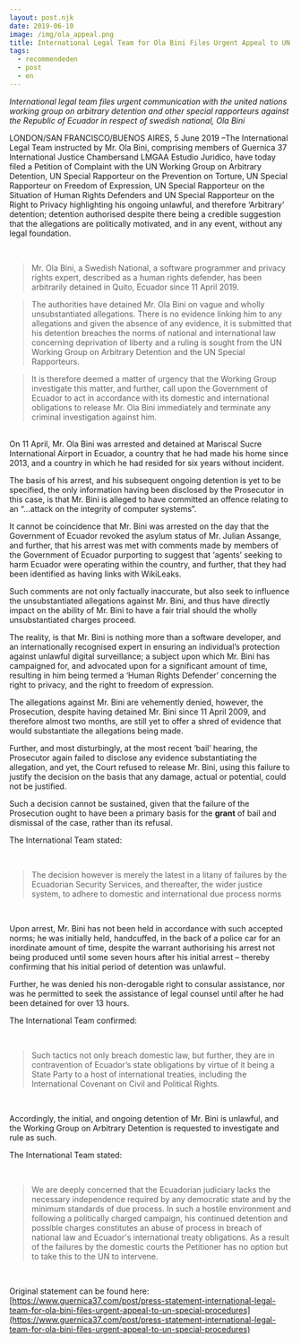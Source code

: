 ```yaml
---
layout: post.njk
date: 2019-06-10
image: /img/ola_appeal.png
title: International Legal Team for Ola Bini Files Urgent Appeal to UN Special Procedures
tags:
  - recommendeden
  - post
  - en
---
```


*International legal team files urgent communication with the united nations working group on arbitrary detention and other special rapporteurs against the Republic of Ecuador in respect of swedish national, Ola Bini*

LONDON/SAN FRANCISCO/BUENOS AIRES, 5 June 2019 –The International Legal Team instructed by Mr. Ola Bini, comprising members of Guernica 37 International Justice Chambersand LMGAA Estudio Juridico, have today filed a Petition of Complaint with the UN Working Group on Arbitrary Detention, UN Special Rapporteur on the Prevention on Torture, UN Special Rapporteur on Freedom of Expression, UN Special Rapporteur on the Situation of Human Rights Defenders and UN Special Rapporteur on the Right to Privacy highlighting his ongoing unlawful, and therefore ‘Arbitrary’ detention; detention authorised despite there being a credible suggestion that the allegations are politically motivated, and in any event, without any legal foundation.

<br>

> Mr. Ola Bini, a Swedish National, a software programmer and privacy rights expert, described as a human rights defender, has been arbitrarily detained in Quito, Ecuador since 11 April 2019.

> The authorities have detained Mr. Ola Bini on vague and wholly unsubstantiated allegations. There is no evidence linking him to any allegations and given the absence of any evidence, it is submitted that his detention breaches the norms of national and international law concerning deprivation of liberty and a ruling is sought from the UN Working Group on Arbitrary Detention and the UN Special Rapporteurs.

> It is therefore deemed a matter of urgency that the Working Group investigate this matter, and further, call upon the Government of Ecuador to act in accordance with its domestic and international obligations to release Mr. Ola Bini immediately and terminate any criminal investigation against him.

<br>
On 11 April, Mr. Ola Bini was arrested and detained at Mariscal Sucre International Airport in Ecuador, a country that he had made his home since 2013, and a country in which he had resided for six years without incident.

The basis of his arrest, and his subsequent ongoing detention is yet to be specified, the only information having been disclosed by the Prosecutor in this case, is that Mr. Bini is alleged to have committed an offence relating to an “…attack on the integrity of computer systems”.

It cannot be coincidence that Mr. Bini was arrested on the day that the Government of Ecuador revoked the asylum status of Mr. Julian Assange, and further, that his arrest was met with comments made by members of the Government of Ecuador purporting to suggest that ‘agents’ seeking to harm Ecuador were operating within the country, and further, that they had been identified as having links with WikiLeaks.

Such comments are not only factually inaccurate, but also seek to influence the unsubstantiated allegations against Mr. Bini, and thus have directly impact on the ability of Mr. Bini to have a fair trial should the wholly unsubstantiated charges proceed.

The reality, is that Mr. Bini is nothing more than a software developer, and an internationally recognised expert in ensuring an individual’s protection against unlawful digital surveillance; a subject upon which Mr. Bini has campaigned for, and advocated upon for a significant amount of time, resulting in him being termed a ‘Human Rights Defender’ concerning the right to privacy, and the right to freedom of expression.

The allegations against Mr. Bini are vehemently denied, however, the Prosecution, despite having detained Mr. Bini since 11 April 2009, and therefore almost two months, are still yet to offer a shred of evidence that would substantiate the allegations being made.

Further, and most disturbingly, at the most recent ‘bail’ hearing, the Prosecutor again failed to disclose any evidence substantiating the allegation, and yet, the Court refused to release Mr. Bini, using this failure to justify the decision on the basis that any damage, actual or potential, could not be justified.

Such a decision cannot be sustained, given that the failure of the Prosecution ought to have been a primary basis for the **grant** of bail and dismissal of the case, rather than its refusal.

The International Team stated:

<br>

> The decision however is merely the latest in a litany of failures by the Ecuadorian Security Services, and thereafter, the wider justice system, to adhere to domestic and international due process norms

<br>

Upon arrest, Mr. Bini has not been held in accordance with such accepted norms; he was initially held, handcuffed, in the back of a police car for an inordinate amount of time, despite the warrant authorising his arrest not being produced until some seven hours after his initial arrest – thereby confirming that his initial period of detention was unlawful.

Further, he was denied his non-derogable right to consular assistance, nor was he permitted to seek the assistance of legal counsel until after he had been detained for over 13 hours.

The International Team confirmed:

<br>

> Such tactics not only breach domestic law, but further, they are in contravention of Ecuador’s state obligations by virtue of it being a State Party to a host of international treaties, including the International Covenant on Civil and Political Rights.

<br>

Accordingly, the initial, and ongoing detention of Mr. Bini is unlawful, and the Working Group on Arbitrary Detention is requested to investigate and rule as such.

The International Team stated:

<br>

> We are deeply concerned that the Ecuadorian judiciary lacks the necessary independence required by any democratic state and by the minimum standards of due process. In such a hostile environment and following a politically charged campaign, his continued detention and possible charges constitutes an abuse of process in breach of national law and Ecuador's international treaty obligations. As a result of the failures by the domestic courts the Petitioner has no option but to take this to the UN to intervene.

<br>

Original statement can be found here: [https://www.guernica37.com/post/press-statement-international-legal-team-for-ola-bini-files-urgent-appeal-to-un-special-procedures](https://www.guernica37.com/post/press-statement-international-legal-team-for-ola-bini-files-urgent-appeal-to-un-special-procedures)
